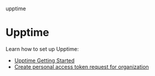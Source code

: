 upptime
# Upptime

Learn how to set up Upptime:

- [Upptime Getting Started](https://upptime.js.org/docs/get-started/)
- [Create personal access token request for organization](https://stackoverflow.com/questions/75044318/create-personal-access-token-request-for-organization)
